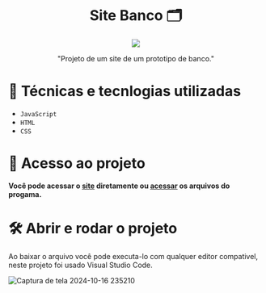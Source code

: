 <h1 align="center"> Site Banco 🗂 </h1>
<p align="center">
<img loading="lazy" src="http://img.shields.io/static/v1?label=STATUS&message=FINALIZADO&color=GREEN&style=for-the-badge"/>
</p>
<p align="center">
"Projeto de um site de um prototipo de banco."

  # :hammer: Técnicas e tecnlogias utilizadas

- `JavaScript`
- `HTML`
- `CSS`  

# 📁 Acesso ao projeto

**Você pode acessar o [site]([https://site-banco-716xdh8xp-claudio-souza-dias-projects.vercel.app]) diretamente ou [acessar](https://github.com/claudiosouzadias/SiteBanco/archive/refs/heads/main.zip) os arquivos do progama.**

# 🛠️ Abrir e rodar o projeto

Ao baixar o arquivo você pode executa-lo com qualquer editor compativel, neste projeto foi usado Visual Studio Code.

![Captura de tela 2024-10-16 235210](https://github.com/user-attachments/assets/53ed9669-79ec-49de-9dac-c85d16e0d068)
